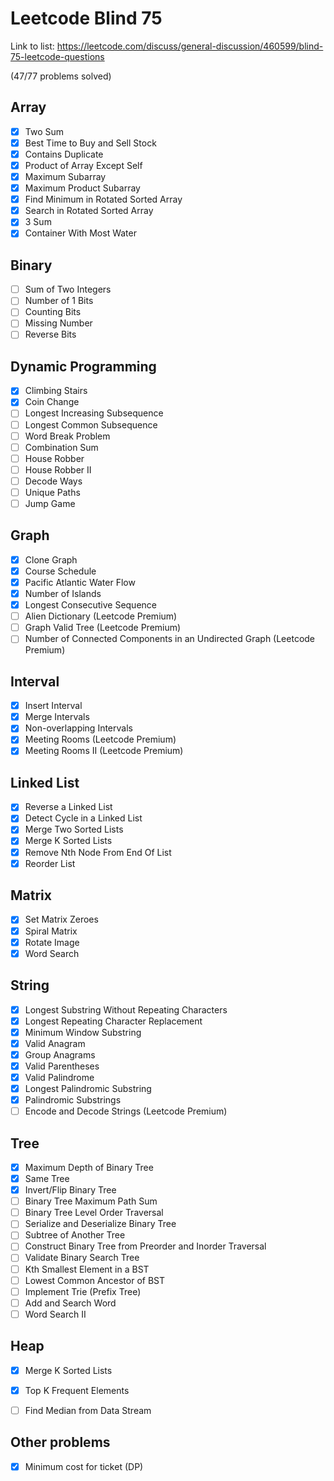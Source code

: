 # Leetcode Blind 75

Link to list:
https://leetcode.com/discuss/general-discussion/460599/blind-75-leetcode-questions

(47/77 problems solved)

Array
----------------------------------------------------------
- [x] Two Sum
- [x] Best Time to Buy and Sell Stock
- [x] Contains Duplicate
- [x] Product of Array Except Self
- [x] Maximum Subarray
- [x] Maximum Product Subarray
- [x] Find Minimum in Rotated Sorted Array
- [x] Search in Rotated Sorted Array
- [x] 3 Sum
- [x] Container With Most Water

Binary
----------------------------------------------------------
- [ ] Sum of Two Integers
- [ ] Number of 1 Bits
- [ ] Counting Bits
- [ ] Missing Number
- [ ] Reverse Bits

Dynamic Programming
----------------------------------------------------------
- [x] Climbing Stairs
- [x] Coin Change
- [ ] Longest Increasing Subsequence
- [ ] Longest Common Subsequence
- [ ] Word Break Problem
- [ ] Combination Sum
- [ ] House Robber
- [ ] House Robber II
- [ ] Decode Ways
- [ ] Unique Paths
- [ ] Jump Game

Graph
----------------------------------------------------------
- [x] Clone Graph
- [x] Course Schedule
- [x] Pacific Atlantic Water Flow
- [x] Number of Islands
- [x] Longest Consecutive Sequence
- [ ] Alien Dictionary (Leetcode Premium)
- [ ] Graph Valid Tree (Leetcode Premium)
- [ ] Number of Connected Components in an Undirected Graph (Leetcode Premium)

Interval
----------------------------------------------------------
- [x] Insert Interval
- [x] Merge Intervals
- [x] Non-overlapping Intervals
- [x] Meeting Rooms (Leetcode Premium)
- [x] Meeting Rooms II (Leetcode Premium)

Linked List
----------------------------------------------------------
- [x] Reverse a Linked List
- [x] Detect Cycle in a Linked List
- [x] Merge Two Sorted Lists
- [x] Merge K Sorted Lists
- [x] Remove Nth Node From End Of List
- [x] Reorder List

Matrix
----------------------------------------------------------
- [x] Set Matrix Zeroes
- [x] Spiral Matrix
- [x] Rotate Image
- [x] Word Search

String
----------------------------------------------------------
- [x] Longest Substring Without Repeating Characters
- [x] Longest Repeating Character Replacement
- [x] Minimum Window Substring
- [x] Valid Anagram
- [x] Group Anagrams
- [x] Valid Parentheses
- [x] Valid Palindrome
- [x] Longest Palindromic Substring
- [x] Palindromic Substrings
- [ ] Encode and Decode Strings (Leetcode Premium)

Tree
----------------------------------------------------------
- [x] Maximum Depth of Binary Tree
- [x] Same Tree
- [x] Invert/Flip Binary Tree
- [ ] Binary Tree Maximum Path Sum
- [ ] Binary Tree Level Order Traversal
- [ ] Serialize and Deserialize Binary Tree
- [ ] Subtree of Another Tree
- [ ] Construct Binary Tree from Preorder and Inorder Traversal
- [ ] Validate Binary Search Tree
- [ ] Kth Smallest Element in a BST
- [ ] Lowest Common Ancestor of BST
- [ ] Implement Trie (Prefix Tree)
- [ ] Add and Search Word
- [ ] Word Search II

Heap
----------------------------------------------------------
- [x] Merge K Sorted Lists
- [x] Top K Frequent Elements
- [ ] Find Median from Data Stream


Other problems
----------------------------------------------------------
- [x] Minimum cost for ticket (DP)

